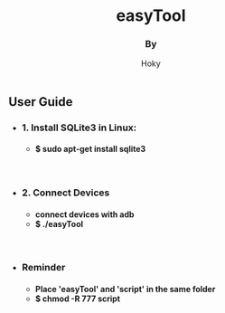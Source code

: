 

<div align="center">
    <h1>
        easyTool
    </h1>
    <h4>
        <h3>By</h3> Hoky
    </h4>
</div>
&#160;

<h2>User Guide</h2>


<ul>
    <li><h3>1. Install SQLite3 in Linux:</h3></li>
<ul>
    <h4>
    <li>$ sudo apt-get install sqlite3</li>
    </h4>
</ul>
</ul>

<br>

<ul>
    <li><h3>2. Connect Devices</h3></li>
<ul>
    <h4>
    <li>connect devices with adb</li> 
    <li>$ ./easyTool</li> 
    </h4>
</ul>
</ul>

<br>

<ul>
    <li><h3>Reminder</h3></li>
<ul>
    <h4>
    <li>Place 'easyTool' and 'script' in the same folder</li>
	<li>$ chmod -R 777 script</li>
    </h4>
</ul>
</ul>